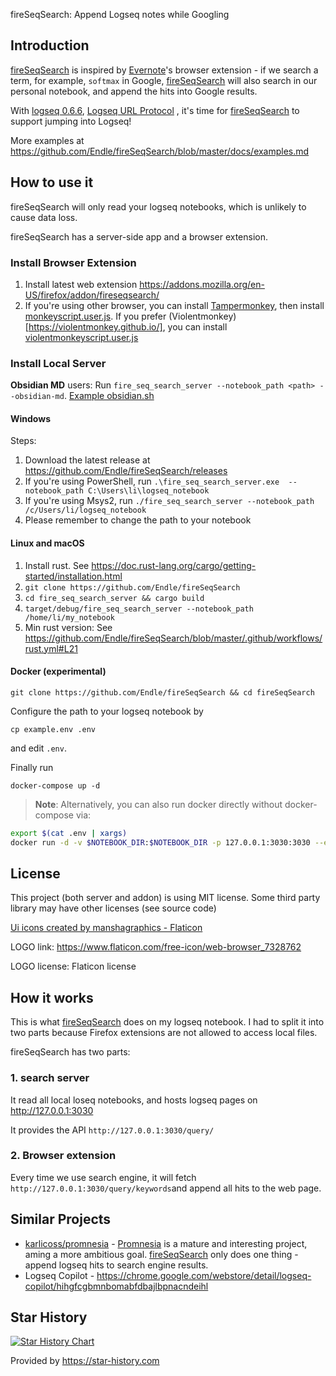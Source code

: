 fireSeqSearch: Append Logseq notes while Googling

Introduction
--------
[fireSeqSearch](https://github.com/Endle/fireSeqSearch) is inspired by [Evernote](https://evernote.com)'s browser extension - if we search a term, for example, `softmax` in Google, [fireSeqSearch](https://github.com/Endle/fireSeqSearch) will also search in our personal notebook, and append the hits into Google results.


With [logseq 0.6.6](https://discuss.logseq.com/t/done-deep-linking-or-url-scheme-allow-linking-to-logseq-pages-from-outside-the-app/3146/26?u=endle), [Logseq URL Protocol](http://discordapp.com/channels/725182569297215569/756886540038438992/965024044183339088) ,  it's time for [fireSeqSearch](https://github.com/Endle/fireSeqSearch) to support jumping into Logseq!


More examples at <https://github.com/Endle/fireSeqSearch/blob/master/docs/examples.md>



How to use it
------------------
fireSeqSearch will only read your logseq notebooks, which is unlikely to cause data loss.

fireSeqSearch has a server-side app and a browser extension.

### Install Browser Extension  
1. Install latest web extension <https://addons.mozilla.org/en-US/firefox/addon/fireseqsearch/>   
2. If you're using other browser, you can install [Tampermonkey](https://www.tampermonkey.net/), then install  [monkeyscript.user.js](https://github.com/Endle/fireSeqSearch/raw/master/fireSeqSearch_addon/monkeyscript.user.js). If you prefer (Violentmonkey)[https://violentmonkey.github.io/], you can install [violentmonkeyscript.user.js](https://github.com/Endle/fireSeqSearch/blob/master/fireSeqSearch_addon/violentmonkeyscript.user.js)

### Install Local Server

**Obsidian MD** users: Run `fire_seq_search_server --notebook_path <path> --obsidian-md`. [Example obsidian.sh](https://github.com/Endle/fireSeqSearch/blob/master/fire_seq_search_server/obsidian.sh)  


#### Windows
Steps:  
1. Download the latest release at <https://github.com/Endle/fireSeqSearch/releases>
2. If you're using PowerShell, run `.\fire_seq_search_server.exe  --notebook_path C:\Users\li\logseq_notebook`
3. If you're using Msys2, run `./fire_seq_search_server --notebook_path /c/Users/li/logseq_notebook`
4. Please remember to change the path to your notebook

#### Linux and macOS
1. Install rust. See <https://doc.rust-lang.org/cargo/getting-started/installation.html>
2. `git clone https://github.com/Endle/fireSeqSearch`
3. `cd fire_seq_search_server && cargo build`
4. `target/debug/fire_seq_search_server --notebook_path /home/li/my_notebook`
5. Min rust version: See https://github.com/Endle/fireSeqSearch/blob/master/.github/workflows/rust.yml#L21


#### Docker (experimental)

```
git clone https://github.com/Endle/fireSeqSearch && cd fireSeqSearch
```

Configure the path to your logseq notebook by

```
cp example.env .env
```

and edit `.env`.

Finally run

```
docker-compose up -d
```

> **Note**: Alternatively, you can also run docker directly without docker-compose via:

```bash
export $(cat .env | xargs)
docker run -d -v $NOTEBOOK_DIR:$NOTEBOOK_DIR -p 127.0.0.1:3030:3030 --env-file .env ghcr.io/endle/fireseqsearch:latest
```


License
----------------
This project (both server and addon) is using MIT license. Some third party library may have other licenses (see source code)


<a href="https://www.flaticon.com/free-icons/ui" title="ui icons">Ui icons created by manshagraphics - Flaticon</a>


LOGO link: <https://www.flaticon.com/free-icon/web-browser_7328762>


LOGO license: Flaticon license


How it works
---------
This is what [fireSeqSearch](https://github.com/Endle/fireSeqSearch) does on my logseq notebook. I had to split it into two parts because Firefox extensions are not allowed to access local files.

fireSeqSearch has two parts:

### 1. search server
It read all local loseq notebooks, and hosts logseq pages on http://127.0.0.1:3030

It provides the API `http://127.0.0.1:3030/query/`


### 2. Browser extension
Every time we use search engine, it will fetch `http://127.0.0.1:3030/query/keywords`and append all hits to the web page.


Similar Projects
--------------
* [karlicoss/promnesia](https://github.com/karlicoss/promnesia)  - [Promnesia](https://github.com/karlicoss/promnesia) is a mature and interesting project, aming a more ambitious goal. [fireSeqSearch](https://github.com/Endle/fireSeqSearch) only does one thing - append logseq hits to search engine results.
* Logseq Copilot - https://chrome.google.com/webstore/detail/logseq-copilot/hihgfcgbmnbomabfdbajlbpnacndeihl

Star History
--------


[![Star History Chart](https://api.star-history.com/svg?repos=Endle/fireSeqSearch&type=Date)](https://star-history.com/#Endle/fireSeqSearch&Date)

Provided by <https://star-history.com>
